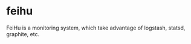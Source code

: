 feihu
=====

FeiHu is a monitoring system, which take advantage of logstash, statsd, graphite, etc.
